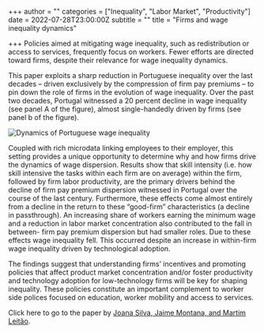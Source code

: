 +++
author = ""
categories = ["Inequality", "Labor Market", "Productivity"]
date = 2022-07-28T23:00:00Z
subtitle = ""
title = "Firms and wage inequality dynamics"

+++
Policies aimed at mitigating wage inequality, such as redistribution or access to services, frequently focus on workers. Fewer efforts are directed toward firms, despite their relevance for wage inequality dynamics. 

This paper exploits a sharp reduction in Portuguese inequality over the last decades – driven exclusively by the compression of firm pay premiums – to pin down the role of firms in the evolution of wage inequality. Over the past two decades, Portugal witnessed a 20 percent decline in wage inequality (see panel A of the figure), almost single-handedly driven by firms (see panel b of the figure). 

![](/v1659093828/research_report/Screen_Shot_2022-07-29_at_12.23.21_PM_mee7w9.png "Dynamics of Portuguese wage inequality")

Coupled with rich microdata linking employees to their employer, this setting provides a unique opportunity to determine why and how firms drive the dynamics of wage dispersion. Results show that skill intensity (i.e. how skill intensive the tasks within each firm are on average) within the firm, followed by firm labor productivity, are the primary drivers behind the decline of firm pay premium dispersion witnessed in Portugal over the course of the last century. Furthermore, these effects come almost entirely from a decline in the return to these “good-firm” characteristics (a decline in passthrough). An increasing share of workers earning the minimum wage and a reduction in labor market concentration also contributed to the fall in between- firm pay premium dispersion but had smaller roles. Due to these effects wage inequality fell. This occurred despite an increase in within-firm wage inequality driven by technological adoption.

The findings suggest that understanding firms’ incentives and promoting policies that affect product market concentration and/or foster productivity and technology adoption for low-technology firms will be key for shaping inequality. These policies constitute an important complement to worker side polices focused on education, worker mobility and access to services.

Click here to go to the paper by [Joana Silva, Jaime Montana, and Martim Leitão](https://papers.ssrn.com/sol3/papers.cfm?abstract_id=4121520).
